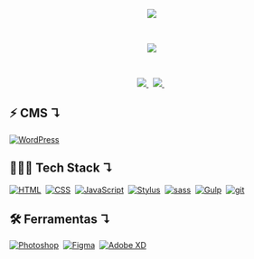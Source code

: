 <!-- Gif Logo -->
<p align="center">
  <a href="">
    <img src="https://user-images.githubusercontent.com/57417305/87222610-74eeec00-c34b-11ea-9803-00736d9ac97a.gif">
  </a>
</p>
  &nbsp;
<!-- Gif Traço -->
<p align="center">
  <img src="https://user-images.githubusercontent.com/57417305/81239377-13bd3c00-8fdb-11ea-9567-30a27becb1bf.gif">
</p>

  &nbsp;
<p align="center">
  <!-- Badge - LinkedIn -->
  <a href="https://www.linkedin.com/in/goharajunior/">
    <img src="https://img.shields.io/badge/Gohara-0A66C2?logo=linkedin&logoColor=fff&style=flat&link=https://www.linkedin.com/in/goharajunior/">
  </a>
  &nbsp;
  <!-- Badge - Twitter -->
  <a href="https://twitter.com/goharadev">
    <img src="https://img.shields.io/badge/Twitter-1DA1F2?logo=twitter&logoColor=fff&style=flat&link=https://twitter.com/goharadev">
  </a>
   &nbsp;
</p>

## ⚡ <strong>CMS ↴</strong>
<a href="#"><img alt="WordPress" src="https://img.shields.io/badge/WordPress-21759B?logo=wordpress&logoColor=fff&style=flat"></a>&nbsp;

## 👨🏼‍💻 <strong>Tech Stack ↴</strong>

<p align="left">
  <a href="#"><img alt="HTML" src="https://img.shields.io/badge/HTML5-E34F26?logo=html5&logoColor=fff&style=flat"></a>&nbsp;
  <a href="#"><img alt="CSS" src="https://img.shields.io/badge/CSS3-1572B6?logo=css3&logoColor=fff&style=flat"></a>&nbsp;
  <a href="#"><img alt="JavaScript" src="https://img.shields.io/badge/JavaScript-F7DF1E.svg?logo=javascript&logoColor=black"></a>&nbsp;
  <a href="#"><img alt="Stylus" src="https://img.shields.io/badge/Stylus-333?logo=stylus&logoColor=fff&style=flat"></a>&nbsp;
  <a href="#"><img alt="sass" src="https://img.shields.io/badge/Sass-hotpink.svg?logo=SASS&logoColor=white"></a>&nbsp;
  <a href="#"><img alt="Gulp" src="https://img.shields.io/badge/gulp-CF4647?logo=gulp&logoColor=fff&style=flat"></a>&nbsp;
  <!-- <a href="#"><img alt="React" src="https://img.shields.io/badge/React-20232a.svg?logo=react&logoColor=%2361DAFB"></a>&nbsp; -->
  <a href="#"><img alt="git" src="https://img.shields.io/badge/Git-F05033.svg?logo=git&logoColor=white"></a>&nbsp;
</p>

## 🛠 <strong>Ferramentas ↴</strong>
<a href="#"><img alt="Photoshop" src="https://img.shields.io/badge/Adobe%20Photoshop-31A8FF?logo=adobephotoshop&logoColor=fff&style=flat"></a>&nbsp;
<a href="#"><img alt="Figma" src="https://img.shields.io/badge/Figma-F24E1E?logo=figma&logoColor=fff&style=flat"></a>&nbsp;
<a href="#"><img alt="Adobe XD" src="https://img.shields.io/badge/Adobe%20XD-FF61F6?logo=adobexd&logoColor=fff&style=flat"></a>&nbsp;

